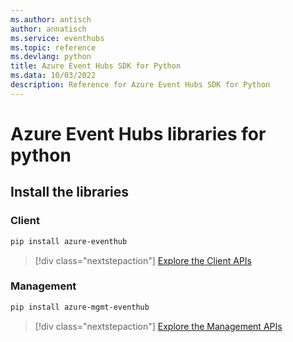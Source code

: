 ```yaml
---
ms.author: antisch
author: annatisch
ms.service: eventhubs
ms.topic: reference
ms.devlang: python
title: Azure Event Hubs SDK for Python
ms.data: 10/03/2022
description: Reference for Azure Event Hubs SDK for Python
---
```

# Azure Event Hubs libraries for python

## Install the libraries


### Client

```bash
pip install azure-eventhub
```
> [!div class="nextstepaction"]
> [Explore the Client APIs](/python/api/overview/azure/eventhub-readme)


### Management

```bash
pip install azure-mgmt-eventhub
```
> [!div class="nextstepaction"]
> [Explore the Management APIs](/python/api/overview/azure/eventhubs/management)